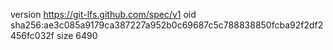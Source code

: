version https://git-lfs.github.com/spec/v1
oid sha256:ae3c085a9179ca387227a952b0c69687c5c788838850fcba92f2df2456fc032f
size 6490
